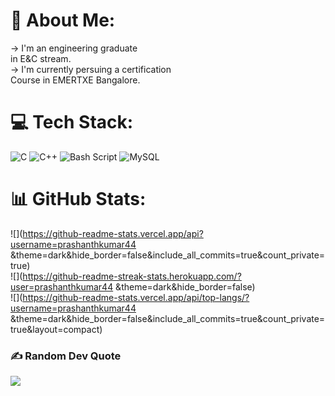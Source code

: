 # 💫 About Me:
-> I'm an engineering graduate <br>in E&C stream.<br>-> I'm currently persuing a certification <br>Course in EMERTXE Bangalore.


# 💻 Tech Stack:
![C](https://img.shields.io/badge/c-%2300599C.svg?style=for-the-badge&logo=c&logoColor=white) ![C++](https://img.shields.io/badge/c++-%2300599C.svg?style=for-the-badge&logo=c%2B%2B&logoColor=white) ![Bash Script](https://img.shields.io/badge/bash_script-%23121011.svg?style=for-the-badge&logo=gnu-bash&logoColor=white) ![MySQL](https://img.shields.io/badge/mysql-4479A1.svg?style=for-the-badge&logo=mysql&logoColor=white)
# 📊 GitHub Stats:
![](https://github-readme-stats.vercel.app/api?username=prashanthkumar44 &theme=dark&hide_border=false&include_all_commits=true&count_private=true)<br/>
![](https://github-readme-streak-stats.herokuapp.com/?user=prashanthkumar44 &theme=dark&hide_border=false)<br/>
![](https://github-readme-stats.vercel.app/api/top-langs/?username=prashanthkumar44 &theme=dark&hide_border=false&include_all_commits=true&count_private=true&layout=compact)

### ✍️ Random Dev Quote
![](https://quotes-github-readme.vercel.app/api?type=vetical&theme=radical)

<!-- Proudly created with GPRM ( https://gprm.itsvg.in ) -->
